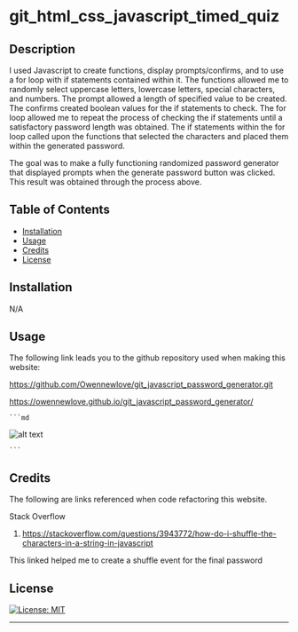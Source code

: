 # git_html_css_javascript_timed_quiz

## Description

I used Javascript to create functions, display prompts/confirms, and to use a for loop with if statements contained within it. The functions allowed me to randomly select uppercase letters, lowercase letters, special characters, and numbers. The prompt allowed a length of specified value to be created. The confirms created boolean values for the if statements to check. The for loop allowed me to repeat the process of checking the if statements until a satisfactory password length was obtained. The if statements within the for loop called upon the functions that selected the characters and placed them within the generated password. 

The goal was to make a fully functioning randomized password generator that displayed prompts when the generate password button was clicked. This result was obtained through the process above.  




## Table of Contents


- [Installation](#installation)
- [Usage](#usage)
- [Credits](#credits)
- [License](#license)

## Installation

N/A

## Usage

The following link leads you to the github repository used when making this website:

https://github.com/Owennewlove/git_javascript_password_generator.git

https://owennewlove.github.io/git_javascript_password_generator/

    ```md
![alt text](assets/Images/Screen%20Shot%202022-05-27%20at%208.43.35%20PM.png)

    ```


## Credits

The following are links referenced when code refactoring this website. 

Stack Overflow
 1. https://stackoverflow.com/questions/3943772/how-do-i-shuffle-the-characters-in-a-string-in-javascript

This linked helped me to create a shuffle event for the final password



## License

[![License: MIT](https://img.shields.io/badge/License-MIT-yellow.svg)](https://opensource.org/licenses/MIT)

---
